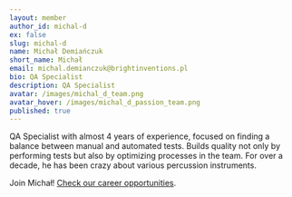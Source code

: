 ```yaml
---
layout: member
author_id: michal-d
ex: false
slug: michal-d
name: Michał Demiańczuk
short_name: Michał
email: michal.demianczuk@brightinventions.pl
bio: QA Specialist
description: QA Specialist
avatar: /images/michal_d_team.png
avatar_hover: /images/michal_d_passion_team.png
published: true
---
```

QA Specialist with almost 4 years of experience, focused on finding a balance between manual and automated tests. Builds quality not only by performing tests but also by optimizing processes in the team. For over a decade, he has been crazy about various percussion instruments.

Join Michał! [Check our career opportunities](/career).